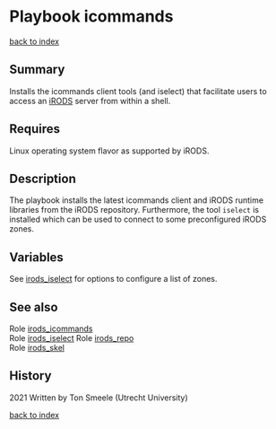 # Playbook icommands
[back to index](../index.md#Playbooks)

## Summary
Installs the icommands client tools (and iselect) that facilitate users to access 
an [iRODS](https://www.irods.org) server from within a shell. 

## Requires
Linux operating system flavor as supported by iRODS.

## Description
The playbook installs the latest icommands client and iRODS runtime libraries
from the iRODS repository.
Furthermore, the tool `iselect` is installed which can be used to connect to
some preconfigured iRODS zones.

## Variables
See [irods_iselect](../roles/irods_iselect.md) for options to configure a list of zones.

## See also
Role [irods_icommands](../roles/irods_icommands.md)  
Role [irods_iselect](../roles/irods_iselect.md)
Role [irods_repo](../roles/irods_repo.md)  
Role [irods_skel](../roles/irods_skel.md)  


## History
2021 Written by Ton Smeele (Utrecht University)

[back to index](../index.md#Playbooks)
